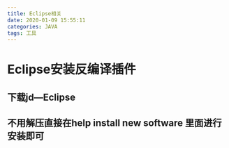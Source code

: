 ```yaml
---
title: Eclipse相关
date: 2020-01-09 15:55:11
categories: JAVA
tags: 工具
---
```

# Eclipse安装反编译插件
## 下载jd—Eclipse
## 不用解压直接在help install new software 里面进行安装即可